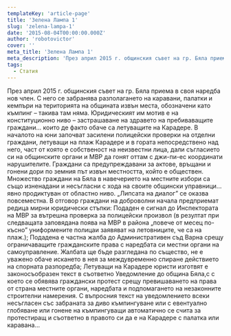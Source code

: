 ```yaml
---
templateKey: 'article-page'
title: 'Зелена Лампа 1'
slug: 'zelena-lampa-1'
date: '2015-08-04T00:00:00.000Z'
author: 'robotovictor'
cover: ''
meta_title: 'Зелена Лампа 1'
meta_description: 'През април 2015 г. общинския съвет на гр. Бяла приема в своя наредба нов член. С него се забранява разполагането на каравани, палатки и кемпъри на територията на общината извън места, обозначени като къмпинг – такива там няма.'
tags:
  - Статия
---
```


През април 2015 г. общинския съвет на гр. Бяла приема в своя наредба нов член. С него се забранява разполагането на каравани, палатки и кемпъри на територията на общината извън места, обозначени като къмпинг – такива там няма. Юридическият им мотив е на конституционно ниво – застрашаване на здравето на пребиваващите граждани... които де факто обаче са летуващите на Карадере. В началото на юни започват засилени полицейски проверки на отделни граждани, летуващи на плаж Карадере и в гората непосредствено над него, част от която е собственост на неизвестни лица, дали съгласието си на общинските органи и МВР да гонят оттам с джи-пи-ес координати нарушителите. Граждани са предупреждавани за актове, връщани и гонени дори по земния път извън местността, който е обществен. Множество граждани на Бяла в навечерието на местните избори са също изненадани и несъгласни с хода на своите общински управници... явно продиктуван от областно ниво. „Липсата на диалог” се оказва повсеместна. В отговор граждани на доброволни начала предприемат редица мирни юридически стъпки: Подаден е сигнал до Инспектората на МВР за вътрешна проверка за полицейски произвол (в резултат при следващата заповядана поява на МВР в района „повече от месец по-късно” униформените полицаи заявяват на летовниците, че са на плаж.); Подадена е частна жалба до Административен съд Варна срещу ограничаващите гражданските права с наредбата си местни органи на самоуправление. Жалбата ще бъде разгледана по същество, не е уважено обаче искането в нея за междувременно спиране действието на спорната разпоредба; Летуващи на Карадере юристи изготвят е законосъобразен текст в съответно Уведомление до община Бяла,с с което се обявява граждански протест срещу превишаването на права от страна местните органи, наредбата и подпомагането на незаконните строителни намерения. С въпросния текст на уведомлението всеки несъгласен със забраната за диво къмпингуване или с евентуално глобяване или гонене на къмпингуващи автоматично се счита за протестиращ и съответно в правото си да е на Карадере с палатка или каравана...
